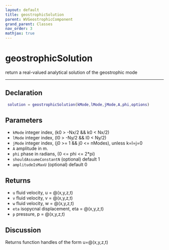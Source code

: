 ```yaml
---
layout: default
title: geostrophicSolution
parent: WVGeostrophicComponent
grand_parent: Classes
nav_order: 3
mathjax: true
---
```


#  geostrophicSolution

return a real-valued analytical solution of the geostrophic mode


---

## Declaration
```matlab
 solution = geostrophicSolution(kMode,lMode,jMode,A,phi,options)
```
## Parameters
+ `kMode`  integer index, (k0 > -Nx/2 && k0 < Nx/2)
+ `lMode`  integer index, (l0 > -Ny/2 && l0 < Ny/2)
+ `jMode`  integer index, (j0 >= 1 && j0 <= nModes), unless k=l=j=0
+ `A`  amplitude in m.
+ `phi`  phase in radians, (0 <= phi <= 2*pi)
+ `shouldAssumeConstantN`  (optional) default 1
+ `amplitudeIsMaxU`  (optional) default 0

## Returns
+ `u`  fluid velocity, u = @(x,y,z,t)
+ `v`  fluid velocity, v = @(x,y,z,t)
+ `w`  fluid velocity, w = @(x,y,z,t)
+ `eta`  isopycnal displacement, eta = @(x,y,z,t)
+ `p`  pressure, p = @(x,y,z,t)

## Discussion

  Returns function handles of the form u=@(x,y,z,t)
 
                            
